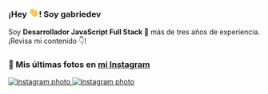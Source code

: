 <h3>¡Hey <img src="https://raw.githubusercontent.com/ABSphreak/ABSphreak/master/gifs/Hi.gif" width="20px" decondig="async">! Soy gabriedev</h3>

<p>Soy <strong>Desarrollador JavaScript Full Stack 🚀</strong> más de tres años de experiencia.<br />¡Revisa mi contenido 👇!</p>

### 📸 Mis últimas fotos en [mi Instagram](https://instagram.com/gabrie.dev)


<a href='https://instagram.com/p/CxLlYVlupp3' target='_blank'>
  <img width='20%' src='https://instagram.fkiv2-1.fna.fbcdn.net/v/t51.2885-15/377997579_196784406648750_7872949112471886655_n.webp?stp=dst-jpg_e35&_nc_ht=instagram.fkiv2-1.fna.fbcdn.net&_nc_cat=106&_nc_ohc=DZn6ajRppa8AX_rx22u&edm=APU89FABAAAA&ccb=7-5&oh=00_AfDTh-Ph1_nDAnpqKc3I5kEDxq0jouMfBo7BWvViQdFJBg&oe=6508549B&_nc_sid=bc0c2c' alt='Instagram photo' />
</a>
<a href='https://instagram.com/p/CxIn_Irugo4' target='_blank'>
  <img width='20%' src='https://instagram.fkiv2-1.fna.fbcdn.net/v/t51.2885-15/376780815_821779196307492_4053583912414574279_n.jpg?stp=dst-jpg_e15&_nc_ht=instagram.fkiv2-1.fna.fbcdn.net&_nc_cat=100&_nc_ohc=NMEv3MIMbBUAX-5BX-_&edm=APU89FABAAAA&ccb=7-5&oh=00_AfB2yqsEsXL9KR9wxvspdoRZpoJuxthx7n_NUEw10RjFHQ&oe=65092143&_nc_sid=bc0c2c' alt='Instagram photo' />
</a>
